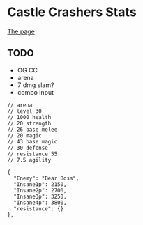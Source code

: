 # Castle Crashers Stats

[The page](https://a1rpun.github.io/castle-crashers-stats/)

## TODO

- OG CC
- arena
- 7 dmg slam?
- combo input

```
// arena
// level 30
// 1000 health
// 20 strength
// 26 base melee
// 20 magic
// 43 base magic
// 30 defense
// resistance 55
// 7.5 agility

{
  "Enemy": "Bear Boss",
  "Insane1p": 2150,
  "Insane2p": 2700,
  "Insane3p": 3250,
  "Insane4p": 3800,
  "resistance": {}
},
```
